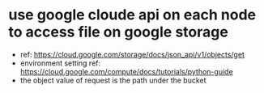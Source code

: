 # use google cloude api on each node to access file on google storage
+ ref: https://cloud.google.com/storage/docs/json_api/v1/objects/get
+ environment setting ref: https://cloud.google.com/compute/docs/tutorials/python-guide
+ the object value of request is the path under the bucket
